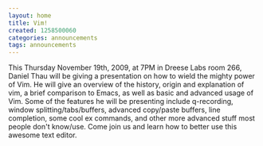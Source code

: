 ```yaml
---
layout: home
title: Vim!
created: 1258500060
categories: announcements
tags: announcements
---
```

This Thursday November 19th, 2009, at 7PM in Dreese Labs room 266, Daniel Thau will be giving a presentation on how to wield the mighty power of Vim. He will give an overview of the history, origin and explanation of vim, a brief comparison to Emacs, as well as basic and advanced usage of Vim. Some of the features he will be presenting include q-recording, window splitting/tabs/buffers, advanced copy/paste buffers, line completion, some cool ex commands, and other more advanced stuff most people don't know/use. Come join us and learn how to better use this awesome text editor.
